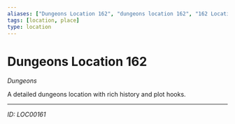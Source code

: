 ```yaml
---
aliases: ["Dungeons Location 162", "dungeons location 162", "162 Location Dungeons"]
tags: [location, place]
type: location
---
```


# Dungeons Location 162

*Dungeons*

A detailed dungeons location with rich history and plot hooks.

---
*ID: LOC00161*
